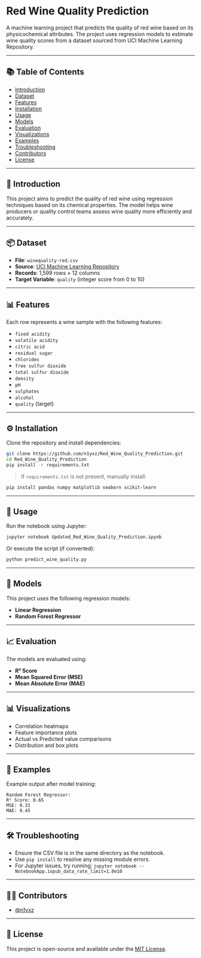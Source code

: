 
# Red Wine Quality Prediction

A machine learning project that predicts the quality of red wine based on its physicochemical attributes. The project uses regression models to estimate wine quality scores from a dataset sourced from UCI Machine Learning Repository.

---

## 📚 Table of Contents

- [Introduction](#introduction)
- [Dataset](#dataset)
- [Features](#features)
- [Installation](#installation)
- [Usage](#usage)
- [Models](#models)
- [Evaluation](#evaluation)
- [Visualizations](#visualizations)
- [Examples](#examples)
- [Troubleshooting](#troubleshooting)
- [Contributors](#contributors)
- [License](#license)

---

## 🧾 Introduction

This project aims to predict the quality of red wine using regression techniques based on its chemical properties. The model helps wine producers or quality control teams assess wine quality more efficiently and accurately.

---

## 📦 Dataset

- **File**: `winequality-red.csv`
- **Source**: [UCI Machine Learning Repository](https://archive.ics.uci.edu/ml/datasets/Wine+Quality)
- **Records**: 1,599 rows × 12 columns
- **Target Variable**: `quality` (integer score from 0 to 10)

---

## 📊 Features

Each row represents a wine sample with the following features:

- `fixed acidity`
- `volatile acidity`
- `citric acid`
- `residual sugar`
- `chlorides`
- `free sulfur dioxide`
- `total sulfur dioxide`
- `density`
- `pH`
- `sulphates`
- `alcohol`
- `quality` (target)

---

## ⚙️ Installation

Clone the repository and install dependencies:

```bash
git clone https://github.com/n1yxz/Red_Wine_Quality_Prediction.git
cd Red_Wine_Quality_Prediction
pip install -r requirements.txt
```

> If `requirements.txt` is not present, manually install:
```bash
pip install pandas numpy matplotlib seaborn scikit-learn
```

---

## 🚀 Usage

Run the notebook using Jupyter:

```bash
jupyter notebook Updated_Red_Wine_Quality_Prediction.ipynb
```

Or execute the script (if converted):

```bash
python predict_wine_quality.py
```

---

## 🧠 Models

This project uses the following regression models:

- **Linear Regression**
- **Random Forest Regressor**

---

## 📈 Evaluation

The models are evaluated using:

- **R² Score**
- **Mean Squared Error (MSE)**
- **Mean Absolute Error (MAE)**

---

## 📊 Visualizations

- Correlation heatmaps
- Feature importance plots
- Actual vs Predicted value comparisons
- Distribution and box plots

---

## 🧪 Examples

Example output after model training:

```
Random Forest Regressor:
R² Score: 0.65
MSE: 0.31
MAE: 0.45
```

---

## 🛠 Troubleshooting

- Ensure the CSV file is in the same directory as the notebook.
- Use `pip install` to resolve any missing module errors.
- For Jupyter issues, try running: `jupyter notebook --NotebookApp.iopub_data_rate_limit=1.0e10`

---

## 👨‍💻 Contributors

- [@n1yxz](https://github.com/n1yxz)

---

## 📄 License

This project is open-source and available under the [MIT License](LICENSE).
